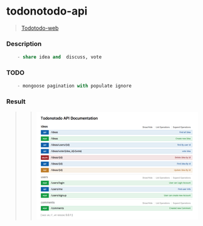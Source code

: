 # todonotodo-api

> [Todotodo-web](https://github.com/Gavinkim/todonotodo-web)

### Description
`````sql
    - share idea and  discuss, vote
`````

### TODO
````sql
    - mongoose pagination with populate ignore
````

### Result

> > ![Alt text](./docs/result.png)
